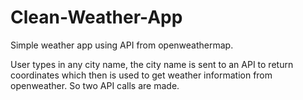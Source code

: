 # Clean-Weather-App

Simple weather app using API from openweathermap. 

User types in any city name, the city name is sent to an API to return coordinates which then is used to get weather information 
from openweather. So two API calls are made.


